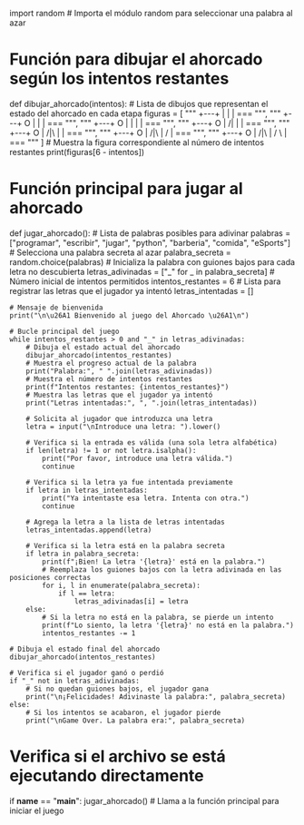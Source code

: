 import random  # Importa el módulo random para seleccionar una palabra al azar

# Función para dibujar el ahorcado según los intentos restantes
def dibujar_ahorcado(intentos):
    # Lista de dibujos que representan el estado del ahorcado en cada etapa
    figuras = [
        """
           +---+
               |
               |
               |
              ===
        """,
        """
           +---+
           O   |
               |
               |
              ===
        """,
        """
           +---+
           O   |
           |   |
               |
              ===
        """,
        """
           +---+
           O   |
          /|   |
               |
              ===
        """,
        """
           +---+
           O   |
          /|\  |
               |
              ===
        """,
        """
           +---+
           O   |
          /|\  |
          /    |
              ===
        """,
        """
           +---+
           O   |
          /|\  |
          / \  |
              ===
        """
    ]
    # Muestra la figura correspondiente al número de intentos restantes
    print(figuras[6 - intentos])

# Función principal para jugar al ahorcado
def jugar_ahorcado():
    # Lista de palabras posibles para adivinar
    palabras = ["programar", "escribir", "jugar", "python", "barberia", "comida", "eSports"]
    # Selecciona una palabra secreta al azar
    palabra_secreta = random.choice(palabras)
    # Inicializa la palabra con guiones bajos para cada letra no descubierta
    letras_adivinadas = ["_" for _ in palabra_secreta]
    # Número inicial de intentos permitidos
    intentos_restantes = 6
    # Lista para registrar las letras que el jugador ya intentó
    letras_intentadas = []

    # Mensaje de bienvenida
    print("\n\u26A1 Bienvenido al juego del Ahorcado \u26A1\n")

    # Bucle principal del juego
    while intentos_restantes > 0 and "_" in letras_adivinadas:
        # Dibuja el estado actual del ahorcado
        dibujar_ahorcado(intentos_restantes)
        # Muestra el progreso actual de la palabra
        print("Palabra:", " ".join(letras_adivinadas))
        # Muestra el número de intentos restantes
        print(f"Intentos restantes: {intentos_restantes}")
        # Muestra las letras que el jugador ya intentó
        print("Letras intentadas:", ", ".join(letras_intentadas))

        # Solicita al jugador que introduzca una letra
        letra = input("\nIntroduce una letra: ").lower()

        # Verifica si la entrada es válida (una sola letra alfabética)
        if len(letra) != 1 or not letra.isalpha():
            print("Por favor, introduce una letra válida.")
            continue

        # Verifica si la letra ya fue intentada previamente
        if letra in letras_intentadas:
            print("Ya intentaste esa letra. Intenta con otra.")
            continue

        # Agrega la letra a la lista de letras intentadas
        letras_intentadas.append(letra)

        # Verifica si la letra está en la palabra secreta
        if letra in palabra_secreta:
            print(f"¡Bien! La letra '{letra}' está en la palabra.")
            # Reemplaza los guiones bajos con la letra adivinada en las posiciones correctas
            for i, l in enumerate(palabra_secreta):
                if l == letra:
                    letras_adivinadas[i] = letra
        else:
            # Si la letra no está en la palabra, se pierde un intento
            print(f"Lo siento, la letra '{letra}' no está en la palabra.")
            intentos_restantes -= 1

    # Dibuja el estado final del ahorcado
    dibujar_ahorcado(intentos_restantes)

    # Verifica si el jugador ganó o perdió
    if "_" not in letras_adivinadas:
        # Si no quedan guiones bajos, el jugador gana
        print("\n¡Felicidades! Adivinaste la palabra:", palabra_secreta)
    else:
        # Si los intentos se acabaron, el jugador pierde
        print("\nGame Over. La palabra era:", palabra_secreta)

# Verifica si el archivo se está ejecutando directamente
if __name__ == "__main__":
    jugar_ahorcado()  # Llama a la función principal para iniciar el juego
